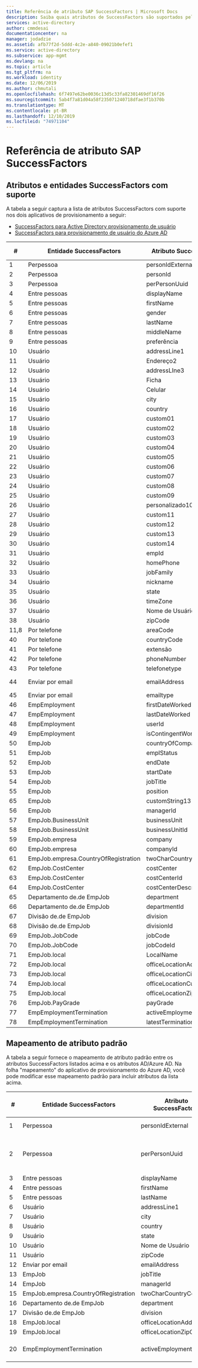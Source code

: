 ```yaml
---
title: Referência de atributo SAP SuccessFactors | Microsoft Docs
description: Saiba quais atributos de SuccessFactors são suportados pelo provisionamento controlado por SuccessFactors-HR
services: active-directory
author: cmmdesai
documentationcenter: na
manager: jodadzie
ms.assetid: afb77f2d-5ddd-4c2e-a840-09021b0efef1
ms.service: active-directory
ms.subservice: app-mgmt
ms.devlang: na
ms.topic: article
ms.tgt_pltfrm: na
ms.workload: identity
ms.date: 12/06/2019
ms.author: chmutali
ms.openlocfilehash: 6f7497e62be0036c13d5c33fa82301469df16f26
ms.sourcegitcommit: 5ab4f7a81d04a58f235071240718dfae3f1b370b
ms.translationtype: MT
ms.contentlocale: pt-BR
ms.lasthandoff: 12/10/2019
ms.locfileid: "74971104"
---
```

# <a name="sap-successfactors-attribute-reference"></a>Referência de atributo SAP SuccessFactors

## <a name="supported-successfactors-entities-and-attributes"></a>Atributos e entidades SuccessFactors com suporte

A tabela a seguir captura a lista de atributos SuccessFactors com suporte nos dois aplicativos de provisionamento a seguir: 
* [SuccessFactors para Active Directory provisionamento de usuário](../saas-apps/sap-successfactors-inbound-provisioning-tutorial.md)
* [SuccessFactors para provisionamento de usuário do Azure AD](../saas-apps/sap-successfactors-inbound-provisioning-cloud-only-tutorial.md) 

| \# | Entidade SuccessFactors                  | Atributo SuccessFactors     | Tipo de operação |
|----|----------------------------------------|------------------------------|----------------|
| 1  | Perpessoa                              | personIdExternal             | Leitura           |
| 2  | Perpessoa                              | personId                     | Leitura           |
| 3  | Perpessoa                              | perPersonUuid                | Leitura           |
| 4  | Entre pessoas                            | displayName                  | Leitura           |
| 5  | Entre pessoas                            | firstName                    | Leitura           |
| 6  | Entre pessoas                            | gender                       | Leitura           |
| 7  | Entre pessoas                            | lastName                     | Leitura           |
| 8  | Entre pessoas                            | middleName                   | Leitura           |
| 9  | Entre pessoas                            | preferência                | Leitura           |
| 10 | Usuário                                   | addressLine1                 | Leitura           |
| 11 | Usuário                                   | Endereço2                 | Leitura           |
| 12 | Usuário                                   | addressLIne3                 | Leitura           |
| 13 | Usuário                                   | Ficha                | Leitura           |
| 14 | Usuário                                   | Celular                    | Leitura           |
| 15 | Usuário                                   | city                         | Leitura           |
| 16 | Usuário                                   | country                      | Leitura           |
| 17 | Usuário                                   | custom01                     | Leitura           |
| 18 | Usuário                                   | custom02                     | Leitura           |
| 19 | Usuário                                   | custom03                     | Leitura           |
| 20 | Usuário                                   | custom04                     | Leitura           |
| 21 | Usuário                                   | custom05                     | Leitura           |
| 22 | Usuário                                   | custom06                     | Leitura           |
| 23 | Usuário                                   | custom07                     | Leitura           |
| 24 | Usuário                                   | custom08                     | Leitura           |
| 25 | Usuário                                   | custom09                     | Leitura           |
| 26 | Usuário                                   | personalizado10                     | Leitura           |
| 27 | Usuário                                   | custom11                     | Leitura           |
| 28 | Usuário                                   | custom12                     | Leitura           |
| 29 | Usuário                                   | custom13                     | Leitura           |
| 30 | Usuário                                   | custom14                     | Leitura           |
| 31 | Usuário                                   | empId                        | Leitura           |
| 32 | Usuário                                   | homePhone                    | Leitura           |
| 33 | Usuário                                   | jobFamily                    | Leitura           |
| 34 | Usuário                                   | nickname                     | Leitura           |
| 35 | Usuário                                   | state                        | Leitura           |
| 36 | Usuário                                   | timeZone                     | Leitura           |
| 37 | Usuário                                   | Nome de Usuário                     | Leitura           |
| 38 | Usuário                                   | zipCode                      | Leitura           |
| 11,8 | Por telefone                               | areaCode                     | Leitura           |
| 40 | Por telefone                               | countryCode                  | Leitura           |
| 41 | Por telefone                               | extensão                    | Leitura           |
| 42 | Por telefone                               | phoneNumber                  | Leitura           |
| 43 | Por telefone                               | telefonetype                    | Leitura           |
| 44 | Enviar por email                               | emailAddress                 | Leitura, Gravação    |
| 45 | Enviar por email                               | emailtype                    | Leitura           |
| 46 | EmpEmployment                          | firstDateWorked              | Leitura           |
| 47 | EmpEmployment                          | lastDateWorked               | Leitura           |
| 48 | EmpEmployment                          | userId                       | Leitura           |
| 49 | EmpEmployment                          | isContingentWorker           | Leitura           |
| 50 | EmpJob                                 | countryOfCompany             | Leitura           |
| 51 | EmpJob                                 | emplStatus                   | Leitura           |
| 52 | EmpJob                                 | endDate                      | Leitura           |
| 53 | EmpJob                                 | startDate                    | Leitura           |
| 54 | EmpJob                                 | jobTitle                     | Leitura           |
| 55 | EmpJob                                 | position                     | Leitura           |
| 65 | EmpJob                                 | customString13               | Leitura           |
| 56 | EmpJob                                 | managerId                    | Leitura           |
| 57 | EmpJob\.BusinessUnit                   | businessUnit                 | Leitura           |
| 58 | EmpJob\.BusinessUnit                   | businessUnitId               | Leitura           |
| 59 | EmpJob\.empresa                        | company                      | Leitura           |
| 60 | EmpJob\.empresa                        | companyId                    | Leitura           |
| 61 | EmpJob\.empresa\.CountryOfRegistration | twoCharCountryCode           | Leitura           |
| 62 | EmpJob\.CostCenter                     | costCenter                   | Leitura           |
| 63 | EmpJob\.CostCenter                     | costCenterId                 | Leitura           |
| 64 | EmpJob\.CostCenter                     | costCenterDescription        | Leitura           |
| 65 | Departamento de\.de EmpJob                     | department                   | Leitura           |
| 66 | Departamento de\.de EmpJob                     | departmentId                 | Leitura           |
| 67 | Divisão de\.de EmpJob                       | division                     | Leitura           |
| 68 | Divisão de\.de EmpJob                       | divisionId                   | Leitura           |
| 69 | EmpJob\.JobCode                        | jobCode                      | Leitura           |
| 70 | EmpJob\.JobCode                        | jobCodeId                    | Leitura           |
| 71 | EmpJob\.local                       | LocalName                 | Leitura           |
| 72 | EmpJob\.local                       | officeLocationAddress        | Leitura           |
| 73 | EmpJob\.local                       | officeLocationCity           | Leitura           |
| 74 | EmpJob\.local                       | officeLocationCustomString4  | Leitura           |
| 75 | EmpJob\.local                       | officeLocationZipCode        | Leitura           |
| 76 | EmpJob\.PayGrade                       | payGrade                     | Leitura           |
| 77 | EmpEmploymentTermination               | activeEmploymentsCount       | Leitura           |
| 78 | EmpEmploymentTermination               | latestTerminationDate        | Leitura           |


## <a name="default-attribute-mapping"></a>Mapeamento de atributo padrão

A tabela a seguir fornece o mapeamento de atributo padrão entre os atributos SuccessFactors listados acima e os atributos AD/Azure AD. Na folha "mapeamento" do aplicativo de provisionamento do Azure AD, você pode modificar esse mapeamento padrão para incluir atributos da lista acima. 

| \# | Entidade SuccessFactors                  | Atributo SuccessFactors | Mapeamento de atributo padrão AD/AD do Azure   | Comentário de processamento                                                                            |
|----|----------------------------------------|--------------------------|-----------------------------------------|----------------------------------------------------------------------------------------------|
| 1  | Perpessoa                              | personIdExternal         | employeeId                              | Usado como atributo correspondente                                                                   |
| 2  | Perpessoa                              | perPersonUuid            | \[não mapeado \- usado como âncora de origem\] | Durante a sincronização inicial, o serviço de provisionamento vincula o personUuid a objectGuid\. existentes  |
| 3  | Entre pessoas                            | displayName              | displayName                             | ND                                                                                           |
| 4  | Entre pessoas                            | firstName                | givenName                               | ND                                                                                           |
| 5  | Entre pessoas                            | lastName                 | sn                                      | ND                                                                                           |
| 6  | Usuário                                   | addressLine1             | streetAddress                           | ND                                                                                           |
| 7  | Usuário                                   | city                     | l                                       | ND                                                                                           |
| 8  | Usuário                                   | country                  | co                                      | ND                                                                                           |
| 9  | Usuário                                   | state                    | st                                      | ND                                                                                           |
| 10 | Usuário                                   | Nome de Usuário                 | samAccountName                          | ND                                                                                           |
| 11 | Usuário                                   | zipCode                  | postalCode                              | ND                                                                                           |
| 12 | Enviar por email                               | emailAddress             | mail                                    | ND                                                                                           |
| 13 | EmpJob                                 | jobTitle                 | título                                   | ND                                                                                           |
| 14 | EmpJob                                 | managerId                | manager                                 | ND                                                                                           |
| 15 | EmpJob\.empresa\.CountryOfRegistration | twoCharCountryCode       | c                                       | ND                                                                                           |
| 16 | Departamento de\.de EmpJob                     | department               | department                              | ND                                                                                           |
| 17 | Divisão de\.de EmpJob                       | division                 | company                                 | ND                                                                                           |
| 18 | EmpJob\.local                       | officeLocationAddress    | streetAddress                           | ND                                                                                           |
| 19 | EmpJob\.local                       | officeLocationZipCode    | postalCode                              | ND                                                                                           |
| 20 | EmpEmploymentTermination               | activeEmploymentsCount   | accountEnabled                          | se activeEmploymentsCount = 0, desabilite o account\.                                           |

